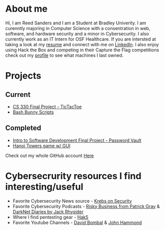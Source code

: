 # About me 
Hi, I am Reed Sanders and I am a Student at Bradley Univerity. I am curenntly majoring in Computer Science with a consentration in web, software, and hardware security and a minor in Cybersecurity. I also currently work as an IT Intern for OSF Healthcare. If you are intersted at taking a look at my [resume](https://github.com/Reed604/Reed604.github.io/blob/main/Resume.pdf) and connect with me on [Linkedln](https://www.linkedin.com/in/reed-sanders-44a2071ba/). I also enjoy using Hack the Box and competing in their Capture the Flag competitions check out my [profile](https://app.hackthebox.com/profile/overview) to see what machines I last owned.


# Projects

## Current
- [CS 330 Final Project - TicTacToe](https://github.com/Reed604/CS-330-Final-Project)
- [Bash Bunny Scripts](https://github.com/Reed604/Bash-Bunny-Scrips.git)
 

## Completed
- [Intro to Software Development Final Project - Password Vault](https://github.com/Reed604/Password-Vault.git)
- [Hanoi Towers game w/ GUI](https://github.com/Reed604/Hanoi-Toweres)



Check out my whole GitHub account [Here](https://github.com/Reed604)


# Cybersecrurity resources I find interesting/useful
- Favorite Cybersecurity News source - [Krebs on Security](https://krebsonsecurity.com/)
- Favorite Cybersecurity Podcasts - [Risky Business from Patrick Gray](https://open.spotify.com/show/2jzD9zn7R2d6erZz2ULLeQ) & [DarkNet Diaries by Jack Rhysider](https://open.spotify.com/show/4XPl3uEEL9hvqMkoZrzbx5)
- Where I find pentesting gear - [Hak5](https://shop.hak5.org/)
- Favorite Youtube Channels - [David Bombal](https://www.youtube.com/c/DavidBombal) & [John Hammond](https://www.youtube.com/c/JohnHammond010)
